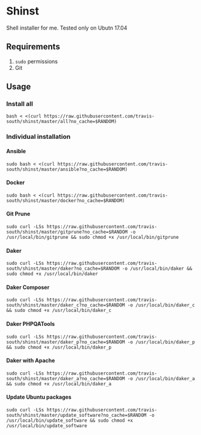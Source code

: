 # Shinst
Shell installer for me. Tested only on Ubutn 17.04

## Requirements

1. `sudo` permissions
1. Git

## Usage

### Install all

```shell
bash < <(curl https://raw.githubusercontent.com/travis-south/shinst/master/all?no_cache=$RANDOM)
```

### Individual installation

#### Ansible

```shell
sudo bash < <(curl https://raw.githubusercontent.com/travis-south/shinst/master/ansible?no_cache=$RANDOM)
```

#### Docker

```shell
sudo bash < <(curl https://raw.githubusercontent.com/travis-south/shinst/master/docker?no_cache=$RANDOM)
```

#### Git Prune
```shell
sudo curl -LSs https://raw.githubusercontent.com/travis-south/shinst/master/gitprune?no_cache=$RANDOM -o /usr/local/bin/gitprune && sudo chmod +x /usr/local/bin/gitprune
```

#### Daker
```shell
sudo curl -LSs https://raw.githubusercontent.com/travis-south/shinst/master/daker?no_cache=$RANDOM -o /usr/local/bin/daker && sudo chmod +x /usr/local/bin/daker
```

#### Daker Composer
```shell
sudo curl -LSs https://raw.githubusercontent.com/travis-south/shinst/master/daker_c?no_cache=$RANDOM -o /usr/local/bin/daker_c && sudo chmod +x /usr/local/bin/daker_c
```

#### Daker PHPQATools
```shell
sudo curl -LSs https://raw.githubusercontent.com/travis-south/shinst/master/daker_p?no_cache=$RANDOM -o /usr/local/bin/daker_p && sudo chmod +x /usr/local/bin/daker_p
```

#### Daker with Apache
```shell
sudo curl -LSs https://raw.githubusercontent.com/travis-south/shinst/master/daker_a?no_cache=$RANDOM -o /usr/local/bin/daker_a && sudo chmod +x /usr/local/bin/daker_a
```

#### Update Ubuntu packages
```shell
sudo curl -LSs https://raw.githubusercontent.com/travis-south/shinst/master/update_software?no_cache=$RANDOM -o /usr/local/bin/update_software && sudo chmod +x /usr/local/bin/update_software
```
